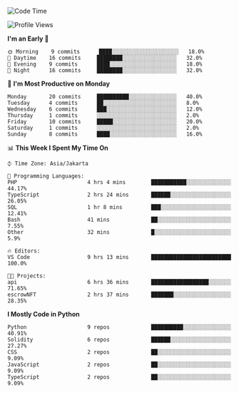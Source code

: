<!--START_SECTION:waka-->
![Code Time](http://img.shields.io/badge/Code%20Time-1%2C295%20hrs%2012%20mins-blue)

![Profile Views](http://img.shields.io/badge/Profile%20Views-0-blue)

**I'm an Early 🐤** 

```text
🌞 Morning    9 commits      ████░░░░░░░░░░░░░░░░░░░░░   18.0% 
🌆 Daytime    16 commits     ████████░░░░░░░░░░░░░░░░░   32.0% 
🌃 Evening    9 commits      ████░░░░░░░░░░░░░░░░░░░░░   18.0% 
🌙 Night      16 commits     ████████░░░░░░░░░░░░░░░░░   32.0%

```
📅 **I'm Most Productive on Monday** 

```text
Monday       20 commits     ██████████░░░░░░░░░░░░░░░   40.0% 
Tuesday      4 commits      ██░░░░░░░░░░░░░░░░░░░░░░░   8.0% 
Wednesday    6 commits      ███░░░░░░░░░░░░░░░░░░░░░░   12.0% 
Thursday     1 commits      ░░░░░░░░░░░░░░░░░░░░░░░░░   2.0% 
Friday       10 commits     █████░░░░░░░░░░░░░░░░░░░░   20.0% 
Saturday     1 commits      ░░░░░░░░░░░░░░░░░░░░░░░░░   2.0% 
Sunday       8 commits      ████░░░░░░░░░░░░░░░░░░░░░   16.0%

```


📊 **This Week I Spent My Time On** 

```text
⌚︎ Time Zone: Asia/Jakarta

💬 Programming Languages: 
PHP                      4 hrs 4 mins        ███████████░░░░░░░░░░░░░░   44.17% 
TypeScript               2 hrs 24 mins       ██████░░░░░░░░░░░░░░░░░░░   26.05% 
SQL                      1 hr 8 mins         ███░░░░░░░░░░░░░░░░░░░░░░   12.41% 
Bash                     41 mins             ██░░░░░░░░░░░░░░░░░░░░░░░   7.55% 
Other                    32 mins             █░░░░░░░░░░░░░░░░░░░░░░░░   5.9%

🔥 Editors: 
VS Code                  9 hrs 13 mins       █████████████████████████   100.0%

🐱‍💻 Projects: 
api                      6 hrs 36 mins       ██████████████████░░░░░░░   71.65% 
escrowNFT                2 hrs 37 mins       ███████░░░░░░░░░░░░░░░░░░   28.35%

```

**I Mostly Code in Python** 

```text
Python                   9 repos             ██████████░░░░░░░░░░░░░░░   40.91% 
Solidity                 6 repos             ██████░░░░░░░░░░░░░░░░░░░   27.27% 
CSS                      2 repos             ██░░░░░░░░░░░░░░░░░░░░░░░   9.09% 
JavaScript               2 repos             ██░░░░░░░░░░░░░░░░░░░░░░░   9.09% 
TypeScript               2 repos             ██░░░░░░░░░░░░░░░░░░░░░░░   9.09%

```



<!--END_SECTION:waka-->
